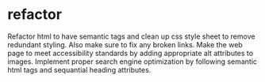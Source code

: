 # refactor
Refactor html to have semantic tags and clean up css style sheet to remove redundant styling. Also make sure to fix any broken links. Make the web page to meet accessibility standards by adding appropriate alt attributes to images. Implement proper search engine optimization by following semantic html tags and sequantial heading attributes.

